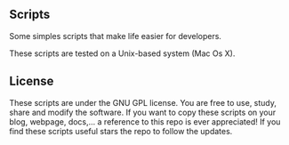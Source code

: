 ## Scripts

Some simples scripts that make life easier for developers.

These scripts are tested on a Unix-based system (Mac Os X). 

## License

These scripts are under the GNU GPL license. You are free to use, study, share and modify the software. If you want to copy these scripts on your blog, webpage, docs,... a reference to this repo is ever appreciated!
If you find these scripts useful stars the repo to follow the updates. 